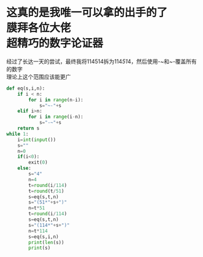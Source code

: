 这真的是我唯一可以拿的出手的了  
膜拜各位大佬  
超精巧的数字论证器
=================
经过了长达一天的尝试，最终我将114514拆为114*51*4，然后使用-~和~-覆盖所有的数字  
理论上这个范围应该能更广  
```Python
def eq(s,i,n):
    if i < n:
        for i in range(n-i):
            s="~-"+s
    elif i>n:
        for i in range(i-n):
            s="-~"+s
    return s
while 1:
    i=int(input())
    s=""
    n=0
    if(i<0):
        exit(0)
    else:
        s="4"
        n=4
        t=round(i/114)
        t=round(t/51)
        s=eq(s,t,n)
        s="(51*"+s+")"
        n=t*51
        t=round(i/114)
        s=eq(s,t,n)
        s="(114*"+s+")"
        n=t*114
        s=eq(s,i,n)
        print(len(s))
        print(s)
```
